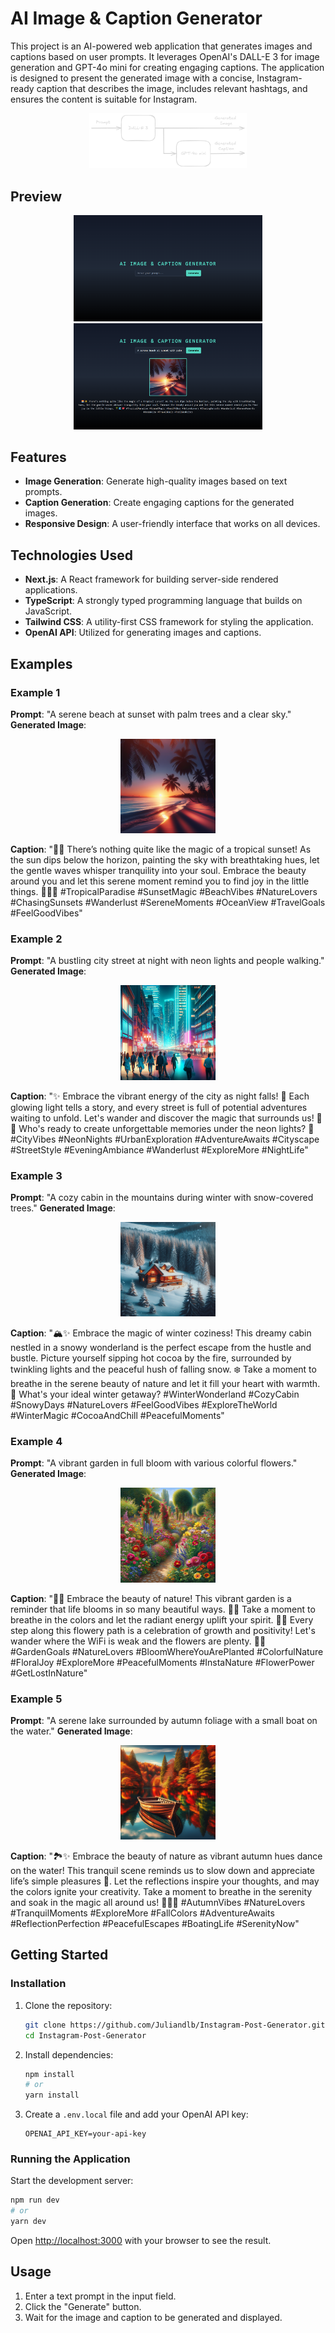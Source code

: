 # AI Image & Caption Generator

This project is an AI-powered web application that generates images and captions based on user prompts. It leverages OpenAI's DALL-E 3 for image generation and GPT-4o mini for creating engaging captions. The application is designed to present the generated image with a concise, Instagram-ready caption that describes the image, includes relevant hashtags, and ensures the content is suitable for Instagram. 

<div align="center">
  <img src="images/Flow_Diagram.png" alt="Flow Diagram" width="50%">
</div>

## Preview
<div align="center">
  <img src="images/preview.png" alt="Preview of the AI Image & Caption Generator" width="60%">
</div>
<div align="center">
  <img src="images/preview_response.png" alt="Preview of the AI Image & Caption Generator" width="60%">
</div>

## Features

- **Image Generation**: Generate high-quality images based on text prompts.
- **Caption Generation**: Create engaging captions for the generated images.
- **Responsive Design**: A user-friendly interface that works on all devices.

## Technologies Used

- **Next.js**: A React framework for building server-side rendered applications.
- **TypeScript**: A strongly typed programming language that builds on JavaScript.
- **Tailwind CSS**: A utility-first CSS framework for styling the application.
- **OpenAI API**: Utilized for generating images and captions.

## Examples

### Example 1
**Prompt**: "A serene beach at sunset with palm trees and a clear sky."
**Generated Image**:

<div align="center">
  <img src="images/example1.png" alt="Generated Image 1" width="30%">
</div>

**Caption**: "🌅✨ There’s nothing quite like the magic of a tropical sunset! As the sun dips below the horizon, painting the sky with breathtaking hues, let the gentle waves whisper tranquility into your soul. Embrace the beauty around you and let this serene moment remind you to find joy in the little things. 🌴🌊💖 #TropicalParadise #SunsetMagic #BeachVibes #NatureLovers #ChasingSunsets #Wanderlust #SereneMoments #OceanView #TravelGoals #FeelGoodVibes"

### Example 2
**Prompt**: "A bustling city street at night with neon lights and people walking."
**Generated Image**:
<div align="center">
  <img src="images/example2.png" alt="Generated Image 2" width="30%">
</div>

**Caption**: "✨ Embrace the vibrant energy of the city as night falls! 💫 Each glowing light tells a story, and every street is full of potential adventures waiting to unfold. Let's wander and discover the magic that surrounds us! 🌃✨ Who's ready to create unforgettable memories under the neon lights? 💖 #CityVibes #NeonNights #UrbanExploration #AdventureAwaits #Cityscape #StreetStyle #EveningAmbiance #Wanderlust #ExploreMore #NightLife"

### Example 3
**Prompt**: "A cozy cabin in the mountains during winter with snow-covered trees."
**Generated Image**:
<div align="center">
  <img src="images/example3.png" alt="Generated Image 3" width="30%">
</div>

**Caption**: "🏔️✨ Embrace the magic of winter coziness! This dreamy cabin nestled in a snowy wonderland is the perfect escape from the hustle and bustle. Picture yourself sipping hot cocoa by the fire, surrounded by twinkling lights and the peaceful hush of falling snow. ❄️ Take a moment to breathe in the serene beauty of nature and let it fill your heart with warmth. 🌟 What's your ideal winter getaway? #WinterWonderland #CozyCabin #SnowyDays #NatureLovers #FeelGoodVibes #ExploreTheWorld #WinterMagic #CocoaAndChill #PeacefulMoments"

### Example 4
**Prompt**: "A vibrant garden in full bloom with various colorful flowers."
**Generated Image**:
<div align="center">
  <img src="images/example4.png" alt="Generated Image 4" width="30%">
</div>

**Caption**: "🌺✨ Embrace the beauty of nature! This vibrant garden is a reminder that life blooms in so many beautiful ways. 🌼🌿 Take a moment to breathe in the colors and let the radiant energy uplift your spirit. 🌈💖 Every step along this flowery path is a celebration of growth and positivity! Let's wander where the WiFi is weak and the flowers are plenty. 🌸🌞 #GardenGoals #NatureLovers #BloomWhereYouArePlanted #ColorfulNature #FloralJoy #ExploreMore #PeacefulMoments #InstaNature #FlowerPower #GetLostInNature"

### Example 5
**Prompt**: "A serene lake surrounded by autumn foliage with a small boat on the water."
**Generated Image**:
<div align="center">
  <img src="images/example5.png" alt="Generated Image 5" width="30%">
</div>

**Caption**: "🏞️✨ Embrace the beauty of nature as vibrant autumn hues dance on the water! This tranquil scene reminds us to slow down and appreciate life’s simple pleasures 🌅. Let the reflections inspire your thoughts, and may the colors ignite your creativity. Take a moment to breathe in the serenity and soak in the magic all around us! 🍂🚣‍♂️ #AutumnVibes #NatureLovers #TranquilMoments #ExploreMore #FallColors #AdventureAwaits #ReflectionPerfection #PeacefulEscapes #BoatingLife #SerenityNow"

## Getting Started

### Installation

1. Clone the repository:
   ```bash
   git clone https://github.com/Juliandlb/Instagram-Post-Generator.git
   cd Instagram-Post-Generator
   ```

2. Install dependencies:
   ```bash
   npm install
   # or
   yarn install
   ```

3. Create a `.env.local` file and add your OpenAI API key:
   ```env
   OPENAI_API_KEY=your-api-key
   ```

### Running the Application

Start the development server:
```bash
npm run dev
# or
yarn dev
```

Open [http://localhost:3000](http://localhost:3000) with your browser to see the result.

## Usage

1. Enter a text prompt in the input field.
2. Click the "Generate" button.
3. Wait for the image and caption to be generated and displayed.
